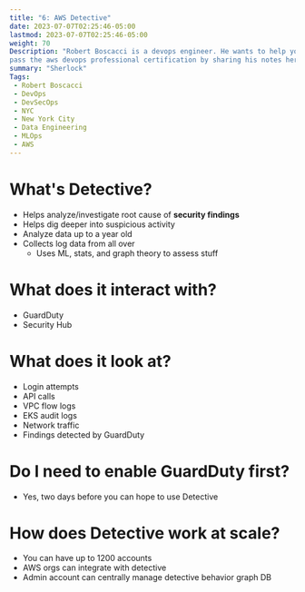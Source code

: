 ```yaml
---
title: "6: AWS Detective"
date: 2023-07-07T02:25:46-05:00
lastmod: 2023-07-07T02:25:46-05:00
weight: 70
Description: "Robert Boscacci is a devops engineer. He wants to help you \
pass the aws devops professional certification by sharing his notes here." # Keep to 150-160 chars
summary: "Sherlock"
Tags:
 - Robert Boscacci
 - DevOps
 - DevSecOps
 - NYC
 - New York City
 - Data Engineering
 - MLOps
 - AWS
---
```


# What's Detective?
- Helps analyze/investigate root cause of __security findings__
- Helps dig deeper into suspicious activity
- Analyze data up to a year old
- Collects log data from all over
	- Uses ML, stats, and graph theory to assess stuff

# What does it interact with?
- GuardDuty
- Security Hub

# What does it look at?
- Login attempts
- API calls
- VPC flow logs
- EKS audit logs
- Network traffic
- Findings detected by GuardDuty

# Do I need to enable GuardDuty first?
- Yes, two days before you can hope to use Detective

# How does Detective work at scale?
- You can have up to 1200 accounts
- AWS orgs can integrate with detective
- Admin account can centrally manage detective behavior graph DB
